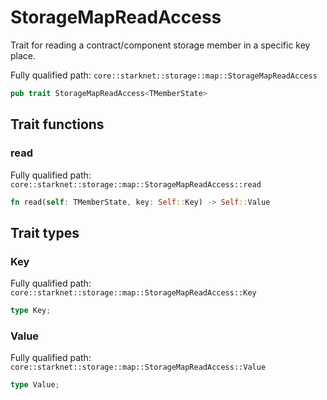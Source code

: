 # StorageMapReadAccess

Trait for reading a contract/component storage member in a specific key place.

Fully qualified path: `core::starknet::storage::map::StorageMapReadAccess`

```rust
pub trait StorageMapReadAccess<TMemberState>
```

## Trait functions

### read

Fully qualified path: `core::starknet::storage::map::StorageMapReadAccess::read`

```rust
fn read(self: TMemberState, key: Self::Key) -> Self::Value
```


## Trait types

### Key

Fully qualified path: `core::starknet::storage::map::StorageMapReadAccess::Key`

```rust
type Key;
```


### Value

Fully qualified path: `core::starknet::storage::map::StorageMapReadAccess::Value`

```rust
type Value;
```


